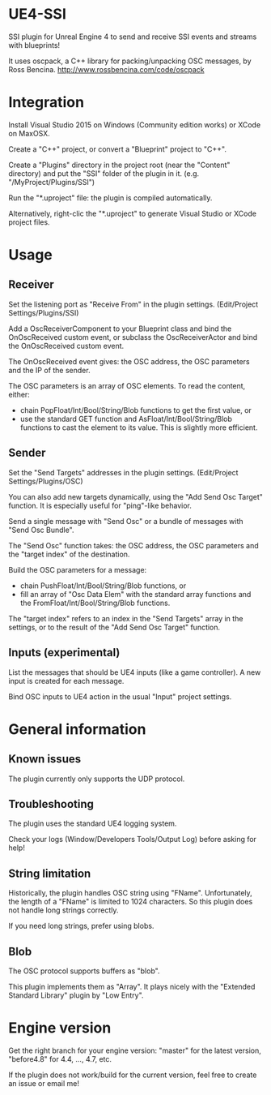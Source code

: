 UE4-SSI
=======

SSI plugin for Unreal Engine 4 to send and receive SSI events and streams with blueprints!

It uses oscpack, a C++ library for packing/unpacking OSC messages, by Ross Bencina. http://www.rossbencina.com/code/oscpack


# Integration

Install Visual Studio 2015 on Windows (Community edition works) or XCode on MaxOSX.

Create a "C++" project, or convert a "Blueprint" project to "C++".

Create a "Plugins" directory in the project root (near the "Content" directory) and put the "SSI" folder of the plugin in it.
(e.g. "/MyProject/Plugins/SSI")

Run the "*.uproject" file: the plugin is compiled automatically.

Alternatively, right-clic the "*.uproject" to generate Visual Studio or XCode project files.


# Usage

## Receiver

Set the listening port as "Receive From" in the plugin settings. (Edit/Project Settings/Plugins/SSI)

Add a OscReceiverComponent to your Blueprint class and bind the OnOscReceived custom event, or
subclass the OscReceiverActor and bind the OnOscReceived custom event.

The OnOscReceived event gives: the OSC address, the OSC parameters and the IP of the sender.

The OSC parameters is an array of OSC elements. To read the content, either:
 - chain PopFloat/Int/Bool/String/Blob functions to get the first value, or
 - use the standard GET function and AsFloat/Int/Bool/String/Blob functions to cast the element to its value. This is slightly more efficient.

## Sender

Set the "Send Targets" addresses in the plugin settings. (Edit/Project Settings/Plugins/OSC)

You can also add new targets dynamically, using the "Add Send Osc Target" function.
It is especially useful for "ping"-like behavior.

Send a single message with "Send Osc" or a bundle of messages with "Send Osc Bundle".

The "Send Osc" function takes: the OSC address, the OSC parameters and the "target index" of the destination.

Build the OSC parameters for a message:
 - chain PushFloat/Int/Bool/String/Blob functions, or
 - fill an array of "Osc Data Elem" with the standard array functions and the FromFloat/Int/Bool/String/Blob functions.

The "target index" refers to an index in the "Send Targets" array in the settings,
or to the result of the "Add Send Osc Target" function.

## Inputs (experimental)

List the messages that should be UE4 inputs (like a game controller). A new input is created for each message.

Bind OSC inputs to UE4 action in the usual "Input" project settings.


# General information

## Known issues
The plugin currently only supports the UDP protocol.

## Troubleshooting

The plugin uses the standard UE4 logging system.

Check your logs (Window/Developers Tools/Output Log) before asking for help!

## String limitation

Historically, the plugin handles OSC string using "FName". Unfortunately, the length of
a "FName" is limited to 1024 characters. So this plugin does not handle long strings correctly.

If you need long strings, prefer using blobs.

## Blob

The OSC protocol supports buffers as "blob".

This plugin implements them as "Array<uint8>". It plays nicely with the "Extended Standard Library" plugin by "Low Entry".


# Engine version

Get the right branch for your engine version: "master" for the latest version, "before4.8" for 4.4, ..., 4.7, etc.

If the plugin does not work/build for the current version, feel free to create an issue or email me!
